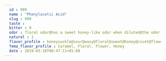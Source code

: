 ```yaml
---
  id : 999
  name : "Phenylacetic Acid"
  slug : 999
  taste : 
  bitter : 0
  odor : floral odor@has a sweet honey-like odor when diluted@the odor of the concentrated solution is suffocating and unpleasant.
  natural : 1
  flavor_profile : honeysuckle@sour@waxy@floral@sweet@honey@civet@flower
  fema_flavor_profile : Caramel, Floral, Flower, Honey
  date : 2019-03-26T08:47:11+01:00
---
```



